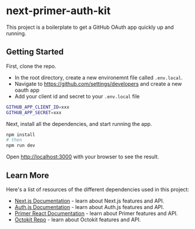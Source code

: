 # next-primer-auth-kit

This project is a boilerplate to get a GitHub OAuth app quickly up and running.

## Getting Started

First, clone the repo.

- In the root directory, create a new environemnt file called `.env.local`.
- Navigate to https://github.com/settings/developers and create a new oauth app
- Add your client id and secret to your `.env.local` file

```bash
GITHUB_APP_CLIENT_ID=xxx
GITHUB_APP_SECRET=xxx
```

Next, install all the dependencies, and start running the app.

```bash
npm install
# then
npm run dev
```

Open [http://localhost:3000](http://localhost:3000) with your browser to see the result.

## Learn More

Here's a list of resources of the different dependencies used in this project:

- [Next.js Documentation](https://nextjs.org/docs) - learn about Next.js features and API.
- [Auth.js Documentation](https://authjs.dev/getting-started/oauth-tutorial) - learn about Auth.js features and API.
- [Primer React Documentation](https://primer.style/design/guides/development/react) - learn about Primer features and API.
- [Octokit Repo](https://github.com/octokit/octokit.js) - learn about Octokit features and API.
